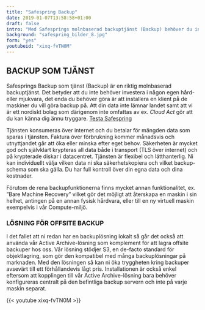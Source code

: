 ```yaml
---
title: "Safespring Backup"
date: 2019-01-07T13:58:58+01:00
draft: false
intro: "Med Safesprings molnbaserad backuptjänst (Backup) behöver du inte investera i egen hård- eller mjukvara. Betala bara för mängden data som sparas i tjänsten!"
background: "safespring_bilder_8.jpg"
form: "yes"
youtubeid: "xixq-fvTN0M"
---
```

## BACKUP SOM TJÄNST
Safesprings Backup som tjänst (Backup) är en riktig molnbaserad backuptjänst. Det betyder att du inte behöver investera i någon egen hård- eller mjukvara, det enda du behöver göra är att installera en klient på de maskiner du vill göra backup på. Att din data inte lämnar landet samt att vi är ett nordiskt bolag som därigenom inte omfattas av ex. *Cloud Act* gör att du kan känna dig ännu tryggare.
<a href="#testa-safespring" id="text-button">Testa Safespring</a>

Tjänsten konsumeras över internet och du betalar för mängden data som sparas i tjänsten. Faktura över förbrukning kommer månadsvis och utnyttjandet går att öka eller minska efter eget behov. Säkerheten är mycket god och självklart krypteras all data både i transport (TLS över internet) och på krypterade diskar i datacentret.
Tjänsten är flexibel och lätthanterlig. Ni kan individuellt välja vilken data ni ska säkerhetskopiera och vilket backup-schema som ska gälla. Du har full kontroll över din egna data och dina kostnader.

Förutom de rena backupfunktionerna finns mycket annan funktionalitet, ex. ”Bare Machine Recovery” vilket gör det möjligt att återskapa en maskin i sin helhet, antingen på en annan fysisk hårdvara, eller till en ny virtuell maskin exempelvis i vår Compute-miljö.

### LÖSNING FÖR OFFSITE BACKUP
I det fallet att ni redan har en backuplösning lokalt så går det också att använda vår Active Archive-lösning som komplement för att lagra offsite backuper hos oss. Vår lösning stödjer S3, en de-facto standard för objektlagring, som gör den kompatibel med många backuplösningar på marknaden. Med den lösningen så kan ni öka tryggheten kring backuper avsevärt till ett förhållandevis lågt pris. Installationen är också enkel eftersom att kopplingen till vår Active Archive-lösning bara behöver konfigureras centralt på den befintliga backup servern och inte på varje maskin separat.


{{< youtube xixq-fvTN0M >}}
